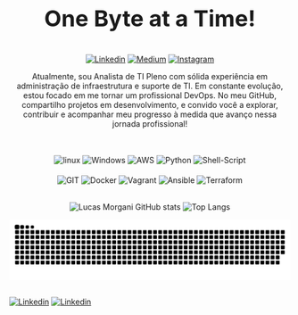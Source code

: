 ### <p align="center" style="color:37c3c0; font-size:40px;"><b>One Byte at a Time!</b></p>

<div align="center">

[![Linkedin](https://img.shields.io/badge/LinkedIn-041116?style=for-the-badge&logo=linkedin&logoColor=white)](https://www.linkedin.com/in/lucasmorgani/)
[![Medium](https://img.shields.io/badge/Medium-041116?style=for-the-badge&logo=medium&logoColor=white)](https://medium.com/@morganis1411)
[![Instagram](https://img.shields.io/badge/Instagram-041116?style=for-the-badge&logo=instagram&logoColor=white)](https://www.instagram.com/luqueta002)

</div>

<p align="Center">
Atualmente, sou Analista de TI Pleno com sólida experiência em administração de infraestrutura e suporte de TI. Em constante evolução, estou focado em me tornar um profissional DevOps. No meu GitHub, compartilho projetos em desenvolvimento, e convido você a explorar, contribuir e acompanhar meu progresso à medida que avanço nessa jornada profissional!
</p>

##

<!--
<div style="display: inline_block" align="center"><br/>
    <img align="center" alt="linux" src="https://img.shields.io/badge/Linux-FCC624?style=for-the-badge&logo=linux&logoColor=black">
    <img align="center" alt="Windows" src="https://img.shields.io/badge/Windows-0078D6?style=for-the-badge&logo=windows&logoColor=white">
    <img align="center" alt="AWS" src="https://img.shields.io/badge/Amazon_AWS-041116?style=for-the-badge&logo=amazon-aws&logoColor=white">
    <img align="center" alt="Python" src="https://img.shields.io/badge/Python-14354C?style=for-the-badge&logo=python&logoColor=white">
    <img align="center" alt="Shell-Script" src="https://img.shields.io/badge/Shell_Script-121011?style=for-the-badge&logo=gnu-bash&logoColor=white" />
    <img align="center" alt="GIT" src="https://img.shields.io/badge/GIT-E44C30?style=for-the-badge&logo=git&logoColor=white">
    <img align="center" alt="Docker" src="https://img.shields.io/badge/docker-%230db7ed.svg?style=for-the-badge&logo=docker&logoColor=white">
    <img align="center" alt="Vagrant" src="https://img.shields.io/badge/vagrant-%231563FF.svg?style=for-the-badge&logo=vagrant&logoColor=white">
</div>
-->

<div style="display: inline_block" align="center"><br/>
    <img align="center" alt="linux" src="https://img.shields.io/badge/Linux-0A1A2A?style=for-the-badge&logo=linux&logoColor=white">
    <img align="center" alt="Windows" src="https://img.shields.io/badge/Windows-0A1A2A?style=for-the-badge&logo=windows&logoColor=white">
    <img align="center" alt="AWS" src="https://img.shields.io/badge/Amazon_AWS-0A1A2A?style=for-the-badge&logo=amazon-aws&logoColor=white">
    <img align="center" alt="Python" src="https://img.shields.io/badge/Python-0A1A2A?style=for-the-badge&logo=python&logoColor=white">
    <img align="center" alt="Shell-Script" src="https://img.shields.io/badge/Shell_Script-0A1A2A?style=for-the-badge&logo=gnu-bash&logoColor=white">
    <br>
    <br>
    <img align="center" alt="GIT" src="https://img.shields.io/badge/GIT-0A1A2A?style=for-the-badge&logo=git&logoColor=white">
    <img align="center" alt="Docker" src="https://img.shields.io/badge/Docker-0A1A2A?style=for-the-badge&logo=docker&logoColor=white">
    <img align="center" alt="Vagrant" src="https://img.shields.io/badge/Vagrant-0A1A2A?style=for-the-badge&logo=vagrant&logoColor=white">
    <img align="center" alt="Ansible" src="https://img.shields.io/badge/Ansible-0A1A2A?style=for-the-badge&logo=ansible&logoColor=white">
    <img align="center" alt="Terraform" src="https://img.shields.io/badge/Terraform-0A1A2A?style=for-the-badge&logo=terraform&logoColor=white">
</div>

<br>

<div style="display: inline_block" align="center">
    
![Lucas Morgani GitHub stats](https://github-readme-stats.vercel.app/api?username=LucasMorgani&show_icons=true&theme=onedark&hide_border=true&title_color=ffffff&text_color=37c3c0&bg_color=041116)
![Top Langs](https://github-readme-stats.vercel.app/api/top-langs/?username=LucasMorgani&&layout=compact&hide_border=true&title_color=ffffff&text_color=37c3c0&bg_color=041116)

</div>


<picture align="center">
  <source media="(prefers-color-scheme: dark)" srcset="https://raw.githubusercontent.com/LucasMorgani/LucasMorgani/output/github-contribution-grid-snake-dark.svg">
  <source media="(prefers-color-scheme: light)" srcset="https://raw.githubusercontent.com/LucasMorgani/LucasMorgani/output/github-contribution-grid-snake-dark.svg">
  <img align="center" alt="github contribution grid snake animation" src="https://raw.githubusercontent.com/mari4souza/mari4souza/output/github-contribution-grid-snake.svg">
</picture>

##

[![Linkedin](https://img.shields.io/badge/Email-D14836?style=for-the-badge&logo=gmail&logoColor=white)](mailto:morganis1411@gmail.com)
[![Linkedin](https://img.shields.io/badge/WhatsApp-25D366?style=for-the-badge&logo=whatsapp&logoColor=white)](https://wa.me/11985168748)


